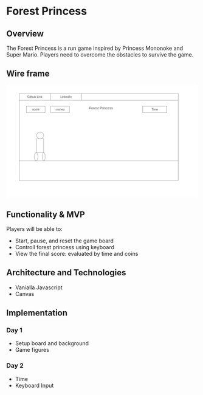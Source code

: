 # Forest Princess
## Overview
   The Forest Princess is a run game inspired by Princess Mononoke and Super Mario. Players need to overcome the obstacles to survive the game. 
## Wire frame
![alt text](https://github.com/Bettinapy/ForestPrincess/blob/master/Homepage.png)
## Functionality & MVP
Players will be able to:
* Start, pause, and reset the game board
* Controll forest princess using keyboard 
* View the final score: evaluated by time and coins

## Architecture and Technologies
* Vanialla Javascript
* Canvas

## Implementation
### Day 1
* Setup board and background
* Game figures
### Day 2
* Time 
* Keyboard Input
